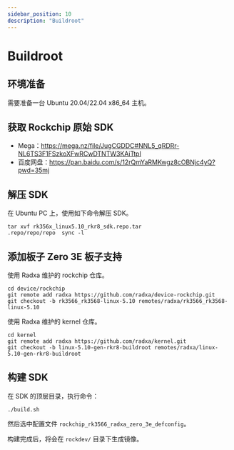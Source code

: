 ```yaml
---
sidebar_position: 10
description: "Buildroot"
---
```


# Buildroot

## 环境准备

需要准备一台 Ubuntu 20.04/22.04 x86_64 主机。

## 获取 Rockchip 原始 SDK

- Mega：https://mega.nz/file/JugCGDDC#NNL5_qRDRr-NL6TS3F1FSzkoXFwRCwDTNTW3KAiTtpI
- 百度网盘：https://pan.baidu.com/s/12rQmYaRMKwgz8cOBNjc4yQ?pwd=35mj

## 解压 SDK

在 Ubuntu PC 上，使用如下命令解压 SDK。

```
tar xvf rk356x_linux5.10_rkr8_sdk.repo.tar
.repo/repo/repo  sync -l
```

## 添加板子 Zero 3E 板子支持

使用 Radxa 维护的 rockchip 仓库。

```
cd device/rockchip
git remote add radxa https://github.com/radxa/device-rockchip.git
git checkout -b rk3566_rk3568-linux-5.10 remotes/radxa/rk3566_rk3568-linux-5.10
```

使用 Radxa 维护的 kernel 仓库。

```
cd kernel
git remote add radxa https://github.com/radxa/kernel.git
git checkout -b linux-5.10-gen-rkr8-buildroot remotes/radxa/linux-5.10-gen-rkr8-buildroot
```

## 构建 SDK

在 SDK 的顶层目录，执行命令：

```
./build.sh
```

然后选中配置文件 `rockchip_rk3566_radxa_zero_3e_defconfig`。

构建完成后，将会在 `rockdev/` 目录下生成镜像。
